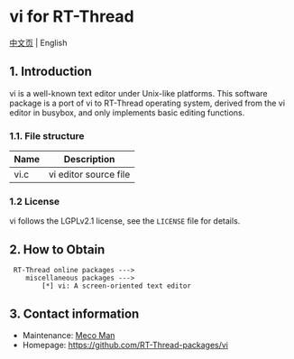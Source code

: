 # vi for RT-Thread

[中文页](README_ZH.md) | English

## 1. Introduction

vi is a well-known text editor under Unix-like platforms. This software package is a port of vi to RT-Thread operating system, derived from the vi editor in busybox, and only implements basic editing functions.

### 1.1. File structure

| Name | Description |
| ---- | ---- |
| vi.c | vi editor source file |

### 1.2 License

vi follows the LGPLv2.1 license, see the `LICENSE` file for details.

## 2. How to Obtain

     RT-Thread online packages --->
        miscellaneous packages --->
            [*] vi: A screen-oriented text editor

## 3. Contact information

- Maintenance: [Meco Man](https://github.com/mysterywolf)
- Homepage: <https://github.com/RT-Thread-packages/vi>
